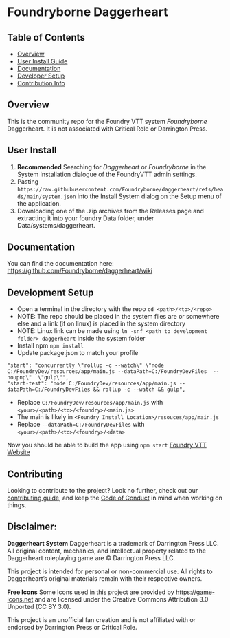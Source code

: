 # Foundryborne Daggerheart

## Table of Contents

- [Overview](#overview)
- [User Install Guide](#user-install)
- [Documentation](#documentation)
- [Developer Setup](#development-setup)
- [Contribution Info](#contributing)

## Overview

This is the community repo for the Foundry VTT system _Foundryborne_ Daggerheart. It is not associated with Critical Role or Darrington Press.

## User Install

1. **Recommended** Searching for _Daggerheart_ or _Foundryborne_ in the System Installation dialogue of the FoundryVTT admin settings.
2. Pasting `https://raw.githubusercontent.com/Foundryborne/daggerheart/refs/heads/main/system.json` into the Install System dialog on the Setup menu of the application.
3. Downloading one of the .zip archives from the Releases page and extracting it into your foundry Data folder, under Data/systems/daggerheart.

## Documentation

You can find the documentation here: https://github.com/Foundryborne/daggerheart/wiki

## Development Setup

- Open a terminal in the directory with the repo `cd <path>/<to>/<repo>`
- NOTE: The repo should be placed in the system files are or somewhere else and a link (if on linux) is placed in the system directory
- NOTE: Linux link can be made using `ln -snf <path to development folder> daggerheart` inside the system folder
- Install npm `npm install`
- Update package.json to match your profile

```
"start": "concurrently \"rollup -c --watch\" \"node C:/FoundryDev/resources/app/main.js --dataPath=C:/FoundryDevFiles  --noupnp\"  \"gulp\"",
"start-test": "node C:/FoundryDev/resources/app/main.js --dataPath=C:/FoundryDevFiles && rollup -c --watch && gulp",

```

- Replace `C:/FoundryDev/resources/app/main.js` with `<your>/<path>/<to>/<foundry>/<main.js>`
- The main is likely in `<Foundry Install Location>/resouces/app/main.js`
- Replace `--dataPath=C:/FoundryDevFiles` with `<your>/<path>/<to>/<foundry>/<data>`

Now you should be able to build the app using `npm start`
[Foundry VTT Website][1]

[1]: https://foundryvtt.com/

## Contributing

Looking to contribute to the project? Look no further, check out our [contributing guide](contributing.md), and keep the [Code of Conduct](coc.md) in mind when working on things.

## Disclaimer:

**Daggerheart System**
Daggerheart is a trademark of Darrington Press LLC. All original content, mechanics, and intellectual property related to the Daggerheart roleplaying game are © Darrington Press LLC.

This project is intended for personal or non-commercial use. All rights to Daggerheart’s original materials remain with their respective owners.

**Free Icons**
Some Icons used in this project are provided by https://game-icons.net and are licensed under the Creative Commons Attribution 3.0 Unported (CC BY 3.0).

This project is an unofficial fan creation and is not affiliated with or endorsed by Darrington Press or Critical Role.
